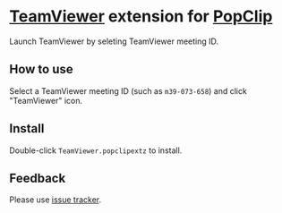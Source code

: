 # [TeamViewer](http://www.teamviewer.com/) extension for [PopClip](http://pilotmoon.com/popclip/)
Launch TeamViewer by seleting TeamViewer meeting ID.

## How to use
Select a TeamViewer meeting ID (such as `m39-073-658`) and click "TeamViewer" icon.

## Install
Double-click `TeamViewer.popclipextz` to install.

## Feedback
Please use [issue tracker](https://github.com/selfiens/popclip.teamviewer/issues).
